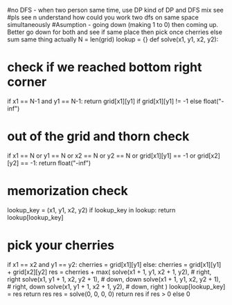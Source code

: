 #no DFS - when two person same time, use DP kind of DP and DFS mix see
#pls see n understand how could you work two dfs on same space simultaneously
#Asumption - going down (making 1 to 0) then coming up. Better go down for both and see if same place then pick once cherries else sum same thing actually
N = len(grid)
lookup = {}
def solve(x1, y1, x2, y2):
# check if we reached bottom right corner
if x1 == N-1 and y1 == N-1:
return grid[x1][y1] if grid[x1][y1] != -1 else float("-inf")
# out of the grid and thorn check
if x1 == N or y1 == N or x2 == N or y2 == N or grid[x1][y1] == -1 or grid[x2][y2] == -1:
return float("-inf")
# memorization check
lookup_key = (x1, y1, x2, y2)
if lookup_key in lookup: return lookup[lookup_key]
# pick your cherries
if x1 == x2 and y1 == y2:
cherries = grid[x1][y1]
else:
cherries = grid[x1][y1] + grid[x2][y2]
res = cherries + max(
solve(x1 + 1, y1, x2 + 1, y2),  # right, right
solve(x1, y1 + 1, x2, y2 + 1),  # down, down
solve(x1 + 1, y1, x2, y2 + 1),  # right, down
solve(x1, y1 + 1, x2 + 1, y2), # down, right
)
lookup[lookup_key] = res
return res
res = solve(0, 0, 0, 0)
return res if res > 0 else 0